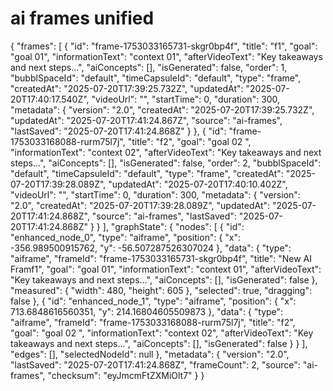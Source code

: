 # ai frames unified 
{
    "frames": [
        {
            "id": "frame-1753033165731-skgr0bp4f",
            "title": "f1",
            "goal": "goal 01",
            "informationText": "context 01",
            "afterVideoText": "Key takeaways and next steps...",
            "aiConcepts": [],
            "isGenerated": false,
            "order": 1,
            "bubblSpaceId": "default",
            "timeCapsuleId": "default",
            "type": "frame",
            "createdAt": "2025-07-20T17:39:25.732Z",
            "updatedAt": "2025-07-20T17:40:17.540Z",
            "videoUrl": "",
            "startTime": 0,
            "duration": 300,
            "metadata": {
                "version": "2.0",
                "createdAt": "2025-07-20T17:39:25.732Z",
                "updatedAt": "2025-07-20T17:41:24.867Z",
                "source": "ai-frames",
                "lastSaved": "2025-07-20T17:41:24.868Z"
            }
        },
        {
            "id": "frame-1753033168088-rurm75l7j",
            "title": "f2",
            "goal": "goal 02 ",
            "informationText": "context 02",
            "afterVideoText": "Key takeaways and next steps...",
            "aiConcepts": [],
            "isGenerated": false,
            "order": 2,
            "bubblSpaceId": "default",
            "timeCapsuleId": "default",
            "type": "frame",
            "createdAt": "2025-07-20T17:39:28.089Z",
            "updatedAt": "2025-07-20T17:40:10.402Z",
            "videoUrl": "",
            "startTime": 0,
            "duration": 300,
            "metadata": {
                "version": "2.0",
                "createdAt": "2025-07-20T17:39:28.089Z",
                "updatedAt": "2025-07-20T17:41:24.868Z",
                "source": "ai-frames",
                "lastSaved": "2025-07-20T17:41:24.868Z"
            }
        }
    ],
    "graphState": {
        "nodes": [
            {
                "id": "enhanced_node_0",
                "type": "aiframe",
                "position": {
                    "x": -356.989500915762,
                    "y": -56.507287526307024
                },
                "data": {
                    "type": "aiframe",
                    "frameId": "frame-1753033165731-skgr0bp4f",
                    "title": "New AI Framf1",
                    "goal": "goal 01",
                    "informationText": "context 01",
                    "afterVideoText": "Key takeaways and next steps...",
                    "aiConcepts": [],
                    "isGenerated": false
                },
                "measured": {
                    "width": 480,
                    "height": 605
                },
                "selected": true,
                "dragging": false
            },
            {
                "id": "enhanced_node_1",
                "type": "aiframe",
                "position": {
                    "x": 713.6848616560351,
                    "y": 214.16804605509873
                },
                "data": {
                    "type": "aiframe",
                    "frameId": "frame-1753033168088-rurm75l7j",
                    "title": "f2",
                    "goal": "goal 02 ",
                    "informationText": "context 02",
                    "afterVideoText": "Key takeaways and next steps...",
                    "aiConcepts": [],
                    "isGenerated": false
                }
            }
        ],
        "edges": [],
        "selectedNodeId": null
    },
    "metadata": {
        "version": "2.0",
        "lastSaved": "2025-07-20T17:41:24.868Z",
        "frameCount": 2,
        "source": "ai-frames",
        "checksum": "eyJmcmFtZXMiOlt7"
    }
}